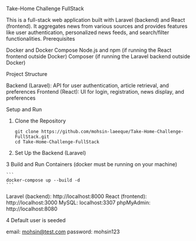 Take-Home Challenge FullStack

This is a full-stack web application built with Laravel (backend) and React (frontend). It aggregates news from various sources and provides features like user authentication, personalized news feeds, and search/filter functionalities.
Prerequisites

Docker and Docker Compose
Node.js and npm (if running the React frontend outside Docker)
Composer (if running the Laravel backend outside Docker)

Project Structure

Backend (Laravel): API for user authentication, article retrieval, and preferences
Frontend (React): UI for login, registration, news display, and preferences

Setup and Run
1. Clone the Repository

    ```
    git clone https://github.com/mohsin-laeeque/Take-Home-Challenge-FullStack.git
    cd Take-Home-Challenge-FullStack
    ```

2. Set Up the Backend (Laravel)


3 Build and Run Containers (docker must be running on your machine)

    ```
    docker-compose up --build -d
    ```

Laravel (backend): http://localhost:8000
React (frontend): http://localhost:3000
MySQL: localhost:3307
phpMyAdmin: http://localhost:8080

4 Default user is seeded 

email: mohsin@test.com
password: mohsin123
